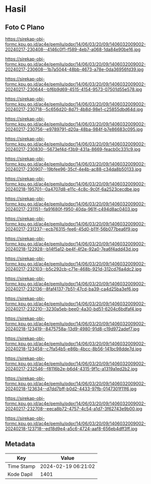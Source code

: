 # Hasil

## Foto C Plano

https://sirekap-obj-formc.kpu.go.id/ac4e/pemilu/pdpr/14/06/03/20/09/1406032009002-20240217-230408--4146c0f1-f589-4eb7-a068-1da84e90be16.jpg

https://sirekap-obj-formc.kpu.go.id/ac4e/pemilu/pdpr/14/06/03/20/09/1406032009002-20240217-230608--1b7a5044-48bb-4673-a78e-0da36956fd39.jpg

https://sirekap-obj-formc.kpu.go.id/ac4e/pemilu/pdpr/14/06/03/20/09/1406032009002-20240217-230644--bf6b9d69-4515-4154-9573-07501d55e578.jpg

https://sirekap-obj-formc.kpu.go.id/ac4e/pemilu/pdpr/14/06/03/20/09/1406032009002-20240217-230718--5c656d20-8d71-4b8d-98e1-c25855dbd64d.jpg

https://sirekap-obj-formc.kpu.go.id/ac4e/pemilu/pdpr/14/06/03/20/09/1406032009002-20240217-230756--e9789791-d20a-48ba-984f-b7e86683c095.jpg

https://sirekap-obj-formc.kpu.go.id/ac4e/pemilu/pdpr/14/06/03/20/09/1406032009002-20240217-230830--5673ef4d-f3b9-431a-8669-feacb0c331c9.jpg

https://sirekap-obj-formc.kpu.go.id/ac4e/pemilu/pdpr/14/06/03/20/09/1406032009002-20240217-230907--19bfee96-35cf-4e4b-ac88-c34da8b50133.jpg

https://sirekap-obj-formc.kpu.go.id/ac4e/pemilu/pdpr/14/06/03/20/09/1406032009002-20240218-195701--0a4707d8-e11c-4c8c-9c0f-6a2523cecdbe.jpg

https://sirekap-obj-formc.kpu.go.id/ac4e/pemilu/pdpr/14/06/03/20/09/1406032009002-20240217-231151--fa91680f-f950-40da-961f-c494d8ac0403.jpg

https://sirekap-obj-formc.kpu.go.id/ac4e/pemilu/pdpr/14/06/03/20/09/1406032009002-20240217-231237--ecb76315-fee6-45d0-b11f-56b077bea6f9.jpg

https://sirekap-obj-formc.kpu.go.id/ac4e/pemilu/pdpr/14/06/03/20/09/1406032009002-20240218-122928--b14f5a12-be4f-4f2e-92a0-7ea6f4add43d.jpg

https://sirekap-obj-formc.kpu.go.id/ac4e/pemilu/pdpr/14/06/03/20/09/1406032009002-20240217-232103--b5c292cb-c71e-468b-921d-312cd76a4dc2.jpg

https://sirekap-obj-formc.kpu.go.id/ac4e/pemilu/pdpr/14/06/03/20/09/1406032009002-20240217-232136--8faf4137-7b51-47cd-ba39-ca4d25ba3ef6.jpg

https://sirekap-obj-formc.kpu.go.id/ac4e/pemilu/pdpr/14/06/03/20/09/1406032009002-20240217-232210--3230a5eb-bee0-4a30-bd51-6204c6bdfaf4.jpg

https://sirekap-obj-formc.kpu.go.id/ac4e/pemilu/pdpr/14/06/03/20/09/1406032009002-20240218-123419--8475758a-13d9-4980-91d8-c19d972adef7.jpg

https://sirekap-obj-formc.kpu.go.id/ac4e/pemilu/pdpr/14/06/03/20/09/1406032009002-20240218-123458--c7fa54b5-e86b-4bcc-8b56-141bc98dde7d.jpg

https://sirekap-obj-formc.kpu.go.id/ac4e/pemilu/pdpr/14/06/03/20/09/1406032009002-20240217-232546--f8116b2e-b6d4-4315-9f1c-a1319a1ed2b2.jpg

https://sirekap-obj-formc.kpu.go.id/ac4e/pemilu/pdpr/14/06/03/20/09/1406032009002-20240218-123634--d7dd7bff-b0d2-4433-97fb-0147301f11f6.jpg

https://sirekap-obj-formc.kpu.go.id/ac4e/pemilu/pdpr/14/06/03/20/09/1406032009002-20240217-232708--eeca8b72-4757-4c54-a1d7-3f62743e9b00.jpg

https://sirekap-obj-formc.kpu.go.id/ac4e/pemilu/pdpr/14/06/03/20/09/1406032009002-20240218-123718--ed18d9e4-a5c6-4724-aaf8-656eb4dff3ff.jpg


## Metadata

| Key        | Value               |
| ---------- | ------------------- |
| Time Stamp | 2024-02-19 06:21:02 |
| Kode Dapil | 1401                |



